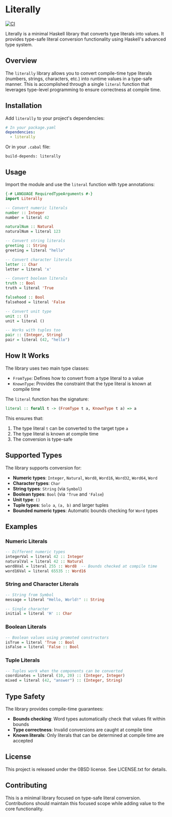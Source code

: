 # Literally

[![CI](https://github.com/tfausak/literally/actions/workflows/ci.yml/badge.svg)](https://github.com/tfausak/literally/actions/workflows/ci.yml)

Literally is a minimal Haskell library that converts type literals into values. It provides type-safe literal conversion functionality using Haskell's advanced type system.

## Overview

The `literally` library allows you to convert compile-time type literals (numbers, strings, characters, etc.) into runtime values in a type-safe manner. This is accomplished through a single `literal` function that leverages type-level programming to ensure correctness at compile time.

## Installation

Add `literally` to your project's dependencies:

```yaml
# In your package.yaml
dependencies:
  - literally
```

Or in your `.cabal` file:

```cabal
build-depends: literally
```

## Usage

Import the module and use the `literal` function with type annotations:

```haskell
{-# LANGUAGE RequiredTypeArguments #-}
import Literally

-- Convert numeric literals
number :: Integer
number = literal 42

naturalNum :: Natural  
naturalNum = literal 123

-- Convert string literals
greeting :: String
greeting = literal "hello"

-- Convert character literals
letter :: Char
letter = literal 'x'

-- Convert boolean literals
truth :: Bool
truth = literal 'True

falsehood :: Bool  
falsehood = literal 'False

-- Convert unit type
unit :: ()
unit = literal ()

-- Works with tuples too
pair :: (Integer, String)
pair = literal (42, "hello")
```

## How It Works

The library uses two main type classes:

- `FromType`: Defines how to convert from a type literal to a value
- `KnownType`: Provides the constraint that the type literal is known at compile time

The `literal` function has the signature:
```haskell
literal :: forall t -> (FromType t a, KnownType t a) => a
```

This ensures that:
1. The type literal `t` can be converted to the target type `a`
2. The type literal is known at compile time
3. The conversion is type-safe

## Supported Types

The library supports conversion for:

- **Numeric types**: `Integer`, `Natural`, `Word8`, `Word16`, `Word32`, `Word64`, `Word`
- **Character types**: `Char`
- **String types**: `String` (via `Symbol`)
- **Boolean types**: `Bool` (via `'True` and `'False`)
- **Unit type**: `()`
- **Tuple types**: `Solo a`, `(a, b)` and larger tuples
- **Bounded numeric types**: Automatic bounds checking for `Word` types

## Examples

### Numeric Literals

```haskell
-- Different numeric types
integerVal = literal 42 :: Integer
naturalVal = literal 42 :: Natural
word8Val = literal 255 :: Word8  -- Bounds checked at compile time
word16Val = literal 65535 :: Word16
```

### String and Character Literals

```haskell
-- String from Symbol
message = literal "Hello, World!" :: String

-- Single character
initial = literal 'H' :: Char
```

### Boolean Literals

```haskell
-- Boolean values using promoted constructors
isTrue = literal 'True :: Bool
isFalse = literal 'False :: Bool
```

### Tuple Literals

```haskell
-- Tuples work when the components can be converted
coordinates = literal (10, 20) :: (Integer, Integer)
mixed = literal (42, "answer") :: (Integer, String)
```

## Type Safety

The library provides compile-time guarantees:

- **Bounds checking**: Word types automatically check that values fit within bounds
- **Type correctness**: Invalid conversions are caught at compile time
- **Known literals**: Only literals that can be determined at compile time are accepted

## License

This project is released under the 0BSD license. See LICENSE.txt for details.

## Contributing

This is a minimal library focused on type-safe literal conversion. Contributions should maintain this focused scope while adding value to the core functionality.